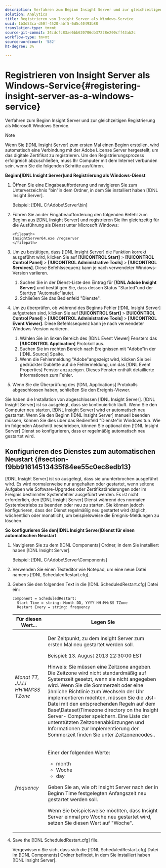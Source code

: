 ```yaml
---
description: Verfahren zum Beginn Insight Server und zur gleichzeitigen Registrierung als Microsoft Windows Service.
solution: Analytics
title: Registrieren von Insight Server als Windows-Service
uuid: 1b3d53ca-d50f-4520-abf5-6d5c40493b88
translation-type: tm+mt
source-git-commit: 34cdcfc83ae6bb620706db37228e200cff43ab2c
workflow-type: tm+mt
source-wordcount: '582'
ht-degree: 3%

---
```



# Registrieren von Insight Server als Windows-Service{#registering-insight-server-as-a-windows-service}

Verfahren zum Beginn Insight Server und zur gleichzeitigen Registrierung als Microsoft Windows Service.

>[!NOTE]
>
>Wenn Sie [!DNL Insight Server] zum ersten Mal einen Beginn erstellen, wird automatisch eine Verbindung mit der Adobe License Server hergestellt, um das digitale Zertifikat zu registrieren. Um den Registrierungsprozess erfolgreich abzuschließen, muss Ihr Computer mit dem Internet verbunden sein, wenn Sie die folgenden Schritte ausführen.

**Beginn[!DNL Insight Server]und Registrierung als Windows-Dienst**

1. Öffnen Sie eine Eingabeaufforderung und navigieren Sie zum Unterverzeichnis &quot;bin&quot;in dem Ordner, in dem Sie installiert haben [!DNL Insight Server].

   Beispiel: [!DNL C:\Adobe\Server\bin]

1. Führen Sie an der Eingabeaufforderung den folgenden Befehl zum Beginn aus [!DNL Insight Server] und registrieren Sie ihn gleichzeitig für die Ausführung als Dienst unter Microsoft Windows:

   ```
   <filepath>
   InsightServer64.exe /regserver 
   </filepath>
   ```

1. Um zu bestätigen, dass [!DNL Insight Server] die Funktion korrekt ausgeführt wird, klicken Sie auf **[!UICONTROL Start]** > **[!UICONTROL Control Panel]** > **[!UICONTROL Administrative Tools]** > **[!UICONTROL Services]**. Diese Befehlssequenz kann je nach verwendeter Windows-Version variieren.

   1. Suchen Sie in der Dienst-Liste den Eintrag für **[!DNL Adobe Insight Server]** und bestätigen Sie, dass dessen Status &quot;Started&quot;und der Starttyp &quot;Automatic&quot;lautet.
   1. Schließen Sie das Bedienfeld &quot;Dienste&quot;.

1. Um zu überprüfen, ob während des Beginns Fehler [!DNL Insight Server] aufgetreten sind, klicken Sie auf **[!UICONTROL Start]** > **[!UICONTROL Control Panel]** > **[!UICONTROL Administrative Tools]** > **[!UICONTROL Event Viewer]**. Diese Befehlssequenz kann je nach verwendeter Windows-Version variieren.

   1. Wählen Sie im linken Bereich des [!DNL Event Viewer] Fensters das **[!UICONTROL Application]** Protokoll aus.
   1. Suchen Sie im rechten Bereich nach Ereignissen mit &quot;Adobe&quot;in der [!DNL Source] Spalte.
   1. Wenn die Fehlermeldung &quot;Adobe&quot;angezeigt wird, klicken Sie bei gedrückter Dublette auf die Fehlermeldung, um das [!DNL Event Properties] Fenster anzuzeigen. Dieses Fenster enthält detaillierte Informationen zum Fehler.

1. Wenn Sie die Überprüfung des [!DNL Applications] Protokolls abgeschlossen haben, schließen Sie den Ereignis-Viewer.

Sie haben die Installation von abgeschlossen [!DNL Insight Server]. [!DNL Insight Server] ist so ausgelegt, dass sie kontinuierlich läuft. Wenn Sie den Computer neu starten, [!DNL Insight Server] wird er automatisch neu gestartet. Wenn Sie den Beginn [!DNL Insight Server] manuell beenden müssen, können Sie dies über das Bedienfeld &quot;Dienste&quot;in Windows tun. Wie im folgenden Abschnitt beschrieben, können Sie optional den [!DNL Insight Server] Dienst so konfigurieren, dass er regelmäßig automatisch neu gestartet wird.

## Konfigurieren des Dienstes zum automatischen Neustart {#section-f9bb91614513435f84ee55c0ec8edb13}

[!DNL Insight Server] ist so ausgelegt, dass sie ununterbrochen ausgeführt wird. Es wird normalerweise nur angehalten oder gestartet, wenn seltene Aufgaben wie Software-Upgrades oder Zertifikatänderungen oder im Ereignis bestimmter Systemfehler ausgeführt werden. Es ist nicht erforderlich, den [!DNL Insight Server] Dienst während des normalen Systembetriebs zu beenden oder neu zu starten. Sie können jedoch konfigurieren, dass der Dienst regelmäßig neu gestartet wird (täglich, wöchentlich oder monatlich), um beispielsweise die Ereignis-Meldungen zu löschen.

**So konfigurieren Sie den[!DNL Insight Server]Dienst für einen automatischen Neustart**

1. Navigieren Sie zu dem [!DNL Components] Ordner, in dem Sie installiert haben [!DNL Insight Server].

   Beispiel: [!DNL C:\Adobe\Server\Components]

1. Verwenden Sie einen Texteditor wie Notepad, um eine neue Datei namens [!DNL ScheduledRestart.cfg].
1. Geben Sie den folgenden Text in die [!DNL ScheduledRestart.cfg] Datei ein:

   ```
   component = ScheduledRestart:  
     Start Time = string: Month DD, YYYY HH:MM:SS TZone 
     Restart Every = string: frequency
   ```

   <table id="table_AC05861E141E4928BE844C8611DEC43D"> 
    <thead> 
      <tr> 
      <th colname="col1" class="entry"> Für diesen Wert... </th> 
      <th colname="col2" class="entry"> Legen Sie  </th> 
      </tr> 
    </thead>
    <tbody> 
      <tr> 
      <td colname="col1"> <i>Monat TT, JJJJ HH:MM:SS TZone</i> </td> 
      <td colname="col2"> <p>Der Zeitpunkt, zu dem <span class="keyword"> Insight Server zum ersten Mal neu gestartet </span> werden soll. </p> <p>Beispiel: 13. August 2013 22:30:00 EST </p> <p> <p>Hinweis:  Sie müssen eine Zeitzone angeben. Die Zeitzone wird nicht standardmäßig auf Systemzeit gesetzt, wenn sie nicht angegeben wird. Wenn Sie die Sommerzeit oder eine ähnliche Richtlinie zum Wechseln der Uhr implementieren möchten, müssen Sie die <span class="filepath"> .dst- </span> Datei mit den entsprechenden Regeln auf dem Base\Dataset\Timezone directory on the <span class="keyword"> Insight Server- </span> Computer speichern. Eine Liste der unterstützten Zeitzonenabkürzungen und Informationen zur Implementierung der Sommerzeit finden Sie unter <a href="../../../../home/c-inst-svr/c-time-zn-cds.md#concept-eed5ba32d5d347cf94b76db83b29f211"> Zeitzonencodes </a>. </p> </p> </td> 
      </tr> 
      <tr> 
      <td colname="col1"> <i>frequency</i> </td> 
      <td colname="col2"> <p>Einer der folgenden Werte: 
       <ul id="ul_C29A40CD8FBB4333B5FA1D9E7DAD35EC"> 
       <li id="li_9FE07DD30C524CBB81C8F7968E7C733E">month </li> 
       <li id="li_E5E1B97ED8FB43C0BDA496C620D24A4C">Woche </li> 
       <li id="li_E6043B382FAE4B5D85CAADDFA60E4902">day </li> 
       </ul> </p> <p>Geben Sie an, wie oft <span class="keyword"> Insight Server nach der in Beginn Time festgelegten Anfangszeit neu gestartet </span> werden soll. </p> <p>Wenn Sie beispielsweise möchten, dass <span class="keyword"> Insight Server einmal pro Woche neu gestartet </span> wird, setzen Sie diesen Wert auf "Woche". </p> </td> 
      </tr> 
    </tbody> 
   </table>

1. Save the [!DNL ScheduledRestart.cfg] file.

   Vergewissern Sie sich, dass sich die [!DNL ScheduledRestart.cfg] Datei im [!DNL Components] Ordner befindet, in dem Sie installiert haben [!DNL Insight Server].
